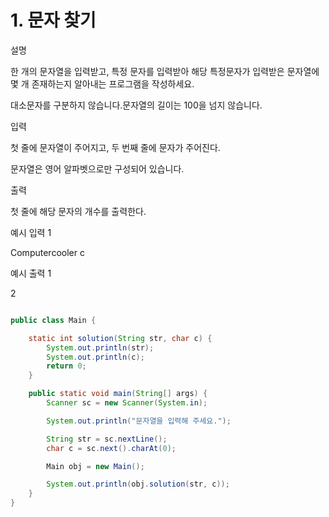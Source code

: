 # 1. 문자 찾기

설명

한 개의 문자열을 입력받고, 특정 문자를 입력받아 해당 특정문자가 입력받은 문자열에 몇 개 존재하는지 알아내는 프로그램을 작성하세요.

대소문자를 구분하지 않습니다.문자열의 길이는 100을 넘지 않습니다.

입력

첫 줄에 문자열이 주어지고, 두 번째 줄에 문자가 주어진다.

문자열은 영어 알파벳으로만 구성되어 있습니다.

출력

첫 줄에 해당 문자의 개수를 출력한다.

예시 입력 1

Computercooler
c

예시 출력 1

2

```java

public class Main {

    static int solution(String str, char c) {
        System.out.println(str);
        System.out.println(c);
        return 0;
    }

    public static void main(String[] args) {
        Scanner sc = new Scanner(System.in);

        System.out.println("문자열을 입력해 주세요.");

        String str = sc.nextLine();
        char c = sc.next().charAt(0);

        Main obj = new Main();

        System.out.println(obj.solution(str, c));
    }
}

```
